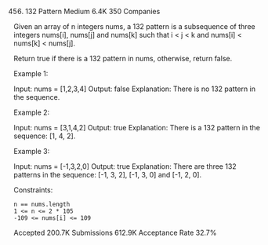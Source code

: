456. 132 Pattern
Medium
6.4K
350
Companies

Given an array of n integers nums, a 132 pattern is a subsequence of three integers nums[i], nums[j] and nums[k] such that i < j < k and nums[i] < nums[k] < nums[j].

Return true if there is a 132 pattern in nums, otherwise, return false.

 

Example 1:

Input: nums = [1,2,3,4]
Output: false
Explanation: There is no 132 pattern in the sequence.

Example 2:

Input: nums = [3,1,4,2]
Output: true
Explanation: There is a 132 pattern in the sequence: [1, 4, 2].

Example 3:

Input: nums = [-1,3,2,0]
Output: true
Explanation: There are three 132 patterns in the sequence: [-1, 3, 2], [-1, 3, 0] and [-1, 2, 0].

 

Constraints:

    n == nums.length
    1 <= n <= 2 * 105
    -109 <= nums[i] <= 109

Accepted
200.7K
Submissions
612.9K
Acceptance Rate
32.7%
